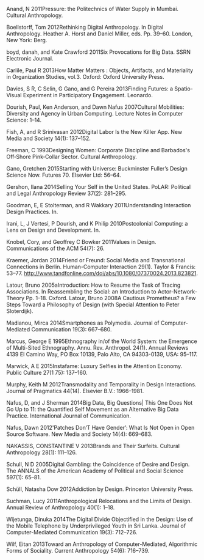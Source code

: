 Anand, N 2011Pressure: the Politechnics of Water Supply in Mumbai. Cultural Anthropology.

Boellstorff, Tom 2012Rethinking Digital Anthropology. In Digital Anthropology. Heather A. Horst and Daniel Miller, eds. Pp. 39–60. London, New York: Berg.
  
boyd, danah, and Kate Crawford 2011Six Provocations for Big Data. SSRN Electronic Journal.

Carlile, Paul R 2013How Matter Matters : Objects, Artifacts, and Materiality in Organization Studies, vol.3. Oxford: Oxford University Press.

Davies, S R, C Selin, G Gano, and   G Pereira 2013Finding Futures: a Spatio-Visual Experiment in Participatory Engagement. Leonardo.

Dourish, Paul, Ken Anderson, and Dawn Nafus 2007Cultural Mobilities: Diversity and Agency in Urban Computing. Lecture Notes in Computer Science: 1–14.

Fish, A, and R Srinivasan 2012Digital Labor Is the New Killer App. New Media and Society 14(1): 137–152.

Freeman, C 1993Designing Women: Corporate Discipline and Barbados's Off‐Shore Pink‐Collar Sector. Cultural Anthropology.

Gano, Gretchen 2015Starting with Universe: Buckminster Fuller’s Design Science Now. Futures 70. Elsevier Ltd: 56–64.

Gershon, Ilana 2014Selling Your Self in the United States. PoLAR: Political and Legal Anthropology Review 37(2): 281–295.

Goodman, E, E Stolterman, and R Wakkary 2011Understanding Interaction Design Practices. In.

Irani, L, J Vertesi, P Dourish, and K Philip 2010Postcolonial Computing: a Lens on Design and Development. In.

Knobel, Cory, and Geoffrey C Bowker 2011Values in Design. Communications of the ACM 54(7): 26.

Kraemer, Jordan 2014Friend or Freund: Social Media and Transnational Connections in Berlin. Human-Computer Interaction 29(1). Taylor & Francis: 53–77. http://www.tandfonline.com/doi/abs/10.1080/07370024.2013.823821.

Latour, Bruno 2005aIntroduction: How to Resume the Task of Tracing Associations. In Reassembling the Social: an Introduction to Actor-Network-Theory Pp. 1–18. Oxford.
Latour, Bruno 2008A Cautious Prometheus? a Few Steps Toward a Philosophy of Design (with Special Attention to Peter Sloterdijk).

Madianou, Mirca 2014Smartphones as Polymedia. Journal of Computer-Mediated Communication 19(3): 667–680.

Marcus, George E 1995Ethnography in/of the World System: the Emergence of Multi-Sited Ethnography. Annu. Rev. Anthropol. 24(1). Annual Reviews 4139 El Camino Way, PO Box 10139, Palo Alto, CA 94303-0139, USA: 95–117.

Marwick, A E 2015Instafame: Luxury Selfies in the Attention Economy. Public Culture 27(1 75): 137–160.

Murphy, Keith M 2012Transmodality and Temporality in Design Interactions. Journal of Pragmatics 44(14). Elsevier B.V.: 1966–1981.

Nafus, D, and J Sherman 2014Big Data, Big Questions| This One Does Not Go Up to 11: the Quantified Self Movement as an Alternative Big Data Practice. International Journal of Communication.

Nafus, Dawn 2012'Patches Don‘T Have Gender’: What Is Not Open in Open Source Software. New Media and Society 14(4): 669–683.

NAKASSIS, CONSTANTINE V 2013Brands and Their Surfeits. Cultural Anthropology 28(1): 111–126.

Schull, N D 2005Digital Gambling: the Coincidence of Desire and Design. The ANNALS of the American Academy of Political and Social Science 597(1): 65–81.

Schüll, Natasha Dow 2012Addiction by Design. Princeton University Press.

Suchman, Lucy 2011Anthropological Relocations and the Limits of Design. Annual Review of Anthropology 40(1): 1–18.

Wijetunga, Dinuka 2014The Digital Divide Objectified in the Design: Use of the Mobile Telephone by Underprivileged Youth in Sri Lanka. Journal of Computer-Mediated Communication 19(3): 712–726.

Wilf, Eitan 2013Toward an Anthropology of Computer-Mediated, Algorithmic Forms of Sociality. Current Anthropology 54(6): 716–739.
